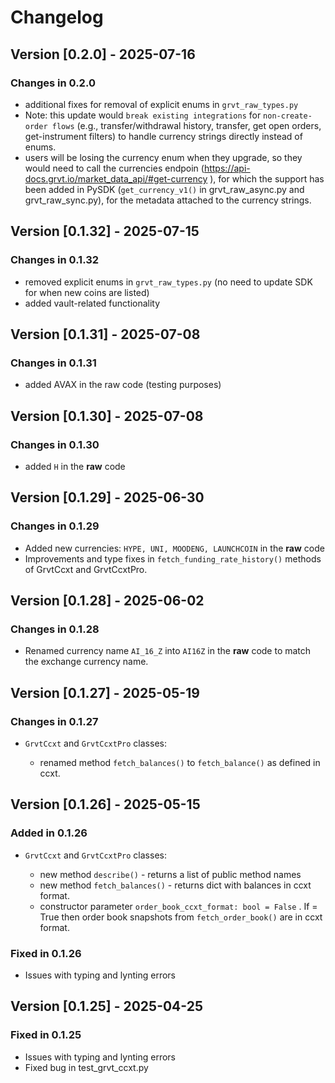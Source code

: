 # Changelog

## Version [0.2.0] - 2025-07-16
### Changes in 0.2.0
- additional fixes for removal of explicit enums in `grvt_raw_types.py` 
- Note: this update would `break existing integrations` for `non-create-order flows` (e.g., transfer/withdrawal history, transfer, get open orders, get-instrument filters) to handle currency strings directly instead of enums.
- users will be losing the currency enum when they upgrade, so they would need to call the currencies endpoin (https://api-docs.grvt.io/market_data_api/#get-currency ), for which the support has been added in PySDK (`get_currency_v1()` in grvt_raw_async.py and grvt_raw_sync.py), for the metadata attached to the currency strings.

## Version [0.1.32] - 2025-07-15
### Changes in 0.1.32
- removed explicit enums in `grvt_raw_types.py` (no need to update SDK for when new coins are listed)
- added vault-related functionality


## Version [0.1.31] - 2025-07-08
### Changes in 0.1.31
- added AVAX in the raw code (testing purposes)

## Version [0.1.30] - 2025-07-08

### Changes in 0.1.30
- added `H` in the **raw** code

## Version [0.1.29] - 2025-06-30

### Changes in 0.1.29

- Added new currencies: `HYPE, UNI, MOODENG, LAUNCHCOIN` in the **raw** code
- Improvements and type fixes in `fetch_funding_rate_history()` methods of GrvtCcxt and GrvtCcxtPro.

## Version [0.1.28] - 2025-06-02

### Changes in 0.1.28

- Renamed currency name `AI_16_Z` into `AI16Z` in the **raw** code to match the exchange currency name.

## Version [0.1.27] - 2025-05-19

### Changes in 0.1.27

- `GrvtCcxt` and `GrvtCcxtPro` classes:
  
  - renamed method `fetch_balances()` to `fetch_balance()` as defined in ccxt.

## Version [0.1.26] - 2025-05-15

### Added in 0.1.26

- `GrvtCcxt` and `GrvtCcxtPro` classes:
  
  - new method `describe()` - returns a list of public method names
  - new method `fetch_balances()` - returns dict with balances in ccxt format.
  - constructor parameter `order_book_ccxt_format: bool = False` . If = True then order book snapshots from `fetch_order_book()` are in ccxt format.

### Fixed in 0.1.26

- Issues with typing and lynting errors

## Version [0.1.25] - 2025-04-25

### Fixed in 0.1.25

- Issues with typing and lynting errors
- Fixed bug in test_grvt_ccxt.py
